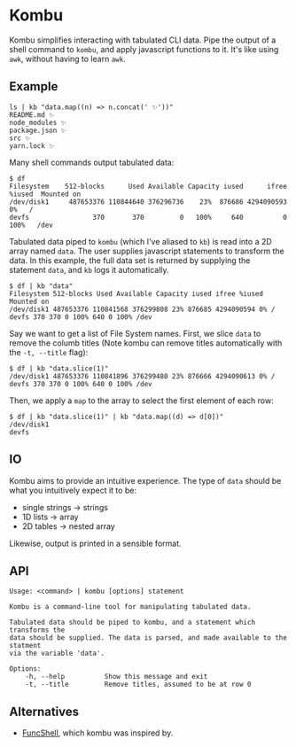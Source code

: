 # Kombu

Kombu simplifies interacting with tabulated CLI data. Pipe the output of a shell command to `kombu`, and apply javascript functions to it. It's like using `awk`, without having to learn `awk`.

## Example

```shell
ls | kb "data.map((n) => n.concat(' ✨'))"
README.md ✨
node_modules ✨
package.json ✨
src ✨
yarn.lock ✨
```

Many shell commands output tabulated data:

```shell
$ df
Filesystem    512-blocks      Used Available Capacity iused      ifree %iused  Mounted on
/dev/disk1     487653376 110844640 376296736    23%  876686 4294090593    0%   /
devfs                370       370         0   100%     640          0  100%   /dev
```

Tabulated data piped to `kombu` (which I've aliased to `kb`) is read into a 2D array named `data`. The user supplies javascript statements to transform the data. In this example, the full data set is returned by supplying the statement `data`, and `kb` logs it automatically.

```shell
$ df | kb "data"
Filesystem 512-blocks Used Available Capacity iused ifree %iused Mounted on
/dev/disk1 487653376 110841568 376299808 23% 876685 4294090594 0% /
devfs 370 370 0 100% 640 0 100% /dev
```

Say we want to get a list of File System  names. First, we slice `data` to remove the columb titles (Note kombu can remove titles automatically with the `-t, --title` flag):

```shell
$ df | kb "data.slice(1)"
/dev/disk1 487653376 110841896 376299480 23% 876666 4294090613 0% /
devfs 370 370 0 100% 640 0 100% /dev
```

Then, we apply a `map` to the array to select the first element of each row:

```shell
$ df | kb "data.slice(1)" | kb "data.map((d) => d[0])"
/dev/disk1
devfs
```

## IO

Kombu aims to provide an intuitive experience. The type of `data` should be
what you intuitively expect it to be:

- single strings -> strings
- 1D lists -> array
- 2D tables -> nested array

Likewise, output is printed in a sensible format.

## API

```
Usage: <command> | kombu [options] statement

Kombu is a command-line tool for manipulating tabulated data.

Tabulated data should be piped to kombu, and a statement which transforms the
data should be supplied. The data is parsed, and made available to the statment
via the variable 'data'.

Options:
    -h, --help          Show this message and exit
    -t, --title         Remove titles, assumed to be at row 0
```

## Alternatives

- [FuncShell](https://github.com/iostreamer-X/FuncShell), which kombu was inspired by.
